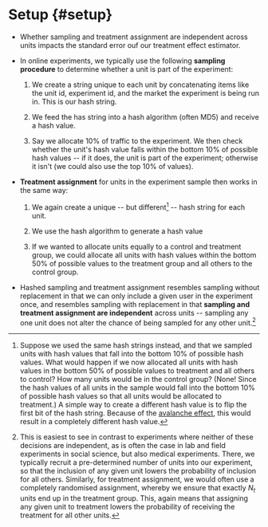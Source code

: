 # Setup {#setup}






- Whether sampling and treatment assignment are independent across units impacts the standard error ouf our treatment effect estimator.

- In online experiments, we typically use the following **sampling procedure** to determine whether a unit is part of the experiment:

  1. We create a string unique to each unit by concatenating items like the unit id, experiment id, and the market the experiment is being run in. This is our hash string.

  2. We feed the has string into a hash algorithm (often MD5) and receive a hash value.

  3. Say we allocate 10% of traffic to the experiment. We then check whether the unit's hash value falls within the bottom 10% of possible hash values -- if it does, the unit is part of the experiment; otherwise it isn't (we could also use the top 10% of values).

- **Treatment assignment** for units in the experiment sample then works in the same way:

  1. We again create a unique -- but different[^different_hash] -- hash string for each unit.

  2. We use the hash algorithm to generate a hash value

  3. If we wanted to allocate units equally to a control and treatment group, we could allocate all units with hash values within the bottom 50% of possible values to the treatment group and all others to the control group.

- Hashed sampling and treatment assignment resembles sampling without replacement in that we can only include a given user in the experiment once, and resembles sampling with replacement in that **sampling and treatment assignment are independent** across units -- sampling any one unit does not alter the chance of being sampled for any other unit.[^dependent_sampling]


[^different_hash]: Suppose we used the same hash strings instead, and that we sampled units with hash values that fall into the bottom 10% of possible hash values. What would happen if we now allocated all units with hash values in the bottom 50% of possible values to treatment and all others to control? How many units would be in the control group? (None! Since the hash values of all units in the sample would fall into the bottom 10% of possible hash values so that all units would be allocated to treatment.) A simple way to create a different hash value is to flip the first bit of the hash string. Because of the [avalanche effect](https://en.wikipedia.org/wiki/Avalanche_effect), this would result in a completely different hash value.

[^dependent_sampling]: This is easiest to see in contrast to experiments where neither of these
decisions are independent, as is often the case in lab and field experiments in
social science, but also medical experiments. There, we typically recruit a
pre-determined number of units into our experiment, so that the inclusion of any
given unit lowers the probability of inclusion for all others. Similarly, for
treatment assignment, we would often use a completely randomised assignment, whereby we ensure that exactly $N_t$ units end up in the treatment group. This, again means that assigning any given unit to treatment lowers the probability of receiving the treatment for all other units.
